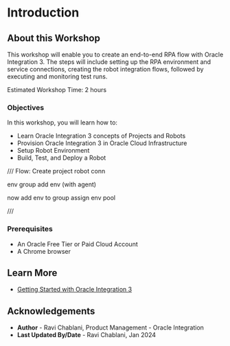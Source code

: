 # Introduction

## About this Workshop

This workshop will enable you to create an end-to-end RPA flow with Oracle Integration 3. The steps will include setting up the RPA environment and service connections, creating the robot integration flows, followed by executing and monitoring test runs.

Estimated Workshop Time: 2 hours

### Objectives

In this workshop, you will learn how to:

* Learn Oracle Integration 3 concepts of Projects and Robots
* Provision Oracle Integration 3 in Oracle Cloud Infrastructure
* Setup Robot Environment
* Build, Test, and Deploy a Robot


///
Flow:
Create project
robot conn

env group
add env (with agent)

now add env to group
assign env pool 

///

### Prerequisites

* An Oracle Free Tier or Paid Cloud Account
* A Chrome browser

## Learn More

* [Getting Started with Oracle Integration 3](https://docs.oracle.com/en/cloud/paas/application-integration/index.html)

## Acknowledgements

* **Author** - Ravi Chablani, Product Management - Oracle Integration
* **Last Updated By/Date** - Ravi Chablani, Jan 2024
